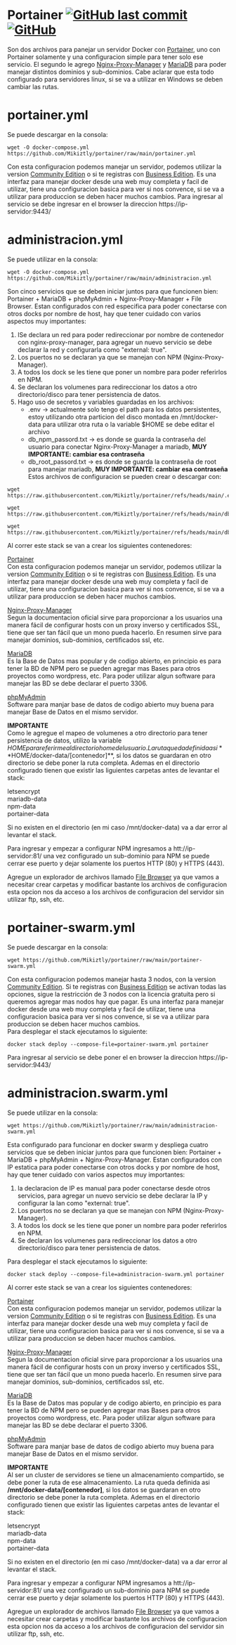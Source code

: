 # Portainer [![GitHub last commit](https://img.shields.io/github/last-commit/Mikiztly/portainer)](https://img.shields.io/github/last-commit/Mikiztly/portainer) [![GitHub](https://img.shields.io/github/license/Mikiztly/portainer)](https://img.shields.io/github/license/Mikiztly/portainer)

Son dos archivos para panejar un servidor Docker con [Portainer](https://www.portainer.io/), uno con Portainer solamente y una configuracion simple para tener solo ese servicio. El segundo le agrego [Nginx-Proxy-Manager](https://nginxproxymanager.com/) y [MariaDB](https://mariadb.com/) para poder manejar distintos dominios y sub-dominios.
Cabe aclarar que esta todo configurado para servidores linux, si se va a utilizar en Windows se deben cambiar las rutas.

# portainer.yml

Se puede descargar en la consola: <br>
```shell
wget -O docker-compose.yml https://github.com/Mikiztly/portainer/raw/main/portainer.yml
```
Con esta configuracion podemos manejar un servidor, podemos utilizar la version [Community Edition](https://docs.portainer.io/start/install-ce/server/swarm/linux) o si te registras con [Business Edition](https://docs.portainer.io/start/install/server/swarm/linux).
Es una interfaz para manejar docker desde una web muy completa y facil de utilizar, tiene una configuracion basica para ver si nos convence, si se va a utilizar para produccion se deben hacer muchos cambios.
Para ingresar al servicio se debe ingresar en el browser la direccion https://ip-servidor:9443/

# administracion.yml

Se puede utilizar en la consola:<br>

```shell
wget -O docker-compose.yml https://github.com/Mikiztly/portainer/raw/main/administracion.yml
```

Son cinco servicios que se deben iniciar juntos para que funcionen bien: Portainer + MariaDB + phpMyAdmin + Nginx-Proxy-Manager + File Browser. Estan configurados con red especifica para poder conectarse con otros docks por nombre de host, hay que tener cuidado con varios aspectos muy importantes:<br>
1) lSe declara un red para poder redireccionar por nombre de contenedor con nginx-proxy-manager, para agregar un nuevo servicio se debe declarar la red y configurarla como "external: true".<br>
2) Los puertos no se declaran ya que se manejan con NPM (Nginx-Proxy-Manager).<br>
3) A todos los dock se les tiene que poner un nombre para poder referirlos en NPM.<br>
4) Se declaran los volumenes para redireccionar los datos a otro directorio/disco para tener persistencia de datos.<br>
5) Hago uso de secretos y variables guardadas en los archivos:<br>
    * .env -> actualmente solo tengo el path para los datos persistentes, estoy utilizando otra particion del disco montada en /mnt/docker-data para utilizar otra ruta o la variable $HOME se debe editar el archivo
    * db_npm_passord.txt -> es donde se guarda la contraseña del usuario para conectar Nginx-Proxy-Manager a mariadb, **MUY IMPORTANTE: cambiar esa contraseña**
    * db_root_passord.txt -> es donde se guarda la contraseña de root para manejar mariadb, **MUY IMPORTANTE: cambiar esa contraseña**
Estos archivos de configuracion se pueden crear o descargar con:
```shell
wget https://raw.githubusercontent.com/Mikiztly/portainer/refs/heads/main/.env
```
```shell
wget https://raw.githubusercontent.com/Mikiztly/portainer/refs/heads/main/db_root_password.txt
```
```shell
wget https://raw.githubusercontent.com/Mikiztly/portainer/refs/heads/main/db_root_password.txt
```

Al correr este stack se van a crear los siguientes contenedores:

[Portainer](https://www.portainer.io/)<br>
Con esta configuracion podemos manejar un servidor, podemos utilizar la version [Community Edition](https://docs.portainer.io/start/install-ce/server/swarm/linux) o si te registras con [Business Edition](https://docs.portainer.io/start/install/server/swarm/linux).
Es una interfaz para manejar docker desde una web muy completa y facil de utilizar, tiene una configuracion basica para ver si nos convence, si se va a utilizar para produccion se deben hacer muchos cambios.

[Nginx-Proxy-Manager](https://nginxproxymanager.com/)<br>
Segun la documentacion oficial sirve para proporcionar a los usuarios una manera fácil de configurar hosts con un proxy inverso y certificados SSL, tiene que ser tan fácil que un mono pueda hacerlo. En resumen sirve para manejar dominios, sub-dominios, certificados ssl, etc.

[MariaDB](https://mariadb.com/)<br>
Es la Base de Datos mas popular y de codigo abierto, en principio es para tener la BD de NPM pero se pueden agregar mas Bases para otros proyectos como wordpress, etc.
Para poder utilizar algun software para manejar las BD se debe declarar el puerto 3306.

[phpMyAdmin](https://www.phpmyadmin.net/)<br>
Software para manjar base de datos de codigo abierto muy buena para manejar Base de Datos en el mismo servidor.

**IMPORTANTE**<br>
Como le agregue el mapeo de volumenes a otro directorio para tener persistencia de datos, utilizo la variable $HOME para referirme al directorio home del usuario. La ruta queda definida asi **$HOME/docker-data/[contenedor]**, si los datos se guardaran en otro directorio se debe poner la ruta completa.
Ademas en el directorio configurado tienen que existir las liguientes carpetas antes de levantar el stack:

letsencrypt<br> 
mariadb-data<br>
npm-data<br>
portainer-data<br>

Si no existen en el directorio (en mi caso /mnt/docker-data) va a dar error al levantar el stack.

Para ingresar y empezar a configurar NPM ingresamos a htt://ip-servidor:81/ una vez configurado un sub-dominio para NPM se puede cerrar ese puerto y dejar solamente los puertos HTTP (80) y HTTPS (443).

Agregue un explorador de archivos llamado [File Browser](https://filebrowser.org/) ya que vamos a necesitar crear carpetas y modificar bastante los archivos de configuracion esta opcion nos da acceso a los archivos de configuracion del servidor sin utilizar ftp, ssh, etc.

# portainer-swarm.yml
Se puede descargar en la consola: <br>

```shell
wget https://github.com/Mikiztly/portainer/raw/main/portainer-swarm.yml
```
Con esta configuracion podemos manejar hasta 3 nodos, con la version [Community Edition](https://docs.portainer.io/start/install-ce/server/swarm/linux). Si te registras con [Business Edition](https://docs.portainer.io/start/install/server/swarm/linux) se activan todas las opciones, sigue la restricción de 3 nodos con la licencia gratuita pero si queremos agregar mas nodos hay que pagar.
Es una interfaz para manejar docker desde una web muy completa y facil de utilizar, tiene una configuracion basica para ver si nos convence, si se va a utilizar para produccion se deben hacer muchos cambios.<br>
Para desplegar el stack ejecutamos lo siguiente:

```shell
docker stack deploy --compose-file=portainer-swarm.yml portainer
```

Para ingresar al servicio se debe poner el en browser la direccion https://ip-servidor:9443/

# administracion.swarm.yml

Se puede utilizar en la consola:<br>

```shell
wget https://github.com/Mikiztly/portainer/raw/main/administracion-swarm.yml
```

Esta configurado para funcionar en docker swarm y despliega cuatro servicios que se deben iniciar juntos para que funcionen bien: Portainer + MariaDB + phpMyAdmin + Nginx-Proxy-Manager. Estan configurados con IP estatica para poder conectarse con otros docks y por nombre de host, hay que tener cuidado con varios aspectos muy importantes:<br>
1) la declaracion de IP es manual para poder conectarse desde otros servicios, para agregar un nuevo servicio se debe declarar la IP y configurar la lan como "external: true".<br>
2) Los puertos no se declaran ya que se manejan con NPM (Nginx-Proxy-Manager).<br>
3) A todos los dock se les tiene que poner un nombre para poder referirlos en NPM.<br>
4) Se declaran los volumenes para redireccionar los datos a otro directorio/disco para tener persistencia de datos.<br>

Para desplegar el stack ejecutamos lo siguiente:

```shell
docker stack deploy --compose-file=administracion-swarm.yml portainer
```

Al correr este stack se van a crear los siguientes contenedores:

[Portainer](https://www.portainer.io/)<br>
Con esta configuracion podemos manejar un servidor, podemos utilizar la version [Community Edition](https://docs.portainer.io/start/install-ce/server/swarm/linux) o si te registras con [Business Edition](https://docs.portainer.io/start/install/server/swarm/linux).
Es una interfaz para manejar docker desde una web muy completa y facil de utilizar, tiene una configuracion basica para ver si nos convence, si se va a utilizar para produccion se deben hacer muchos cambios.

[Nginx-Proxy-Manager](https://nginxproxymanager.com/)<br>
Segun la documentacion oficial sirve para proporcionar a los usuarios una manera fácil de configurar hosts con un proxy inverso y certificados SSL, tiene que ser tan fácil que un mono pueda hacerlo. En resumen sirve para manejar dominios, sub-dominios, certificados ssl, etc.

[MariaDB](https://mariadb.com/)<br>
Es la Base de Datos mas popular y de codigo abierto, en principio es para tener la BD de NPM pero se pueden agregar mas Bases para otros proyectos como wordpress, etc.
Para poder utilizar algun software para manejar las BD se debe declarar el puerto 3306.

[phpMyAdmin](https://www.phpmyadmin.net/)<br>
Software para manjar base de datos de codigo abierto muy buena para manejar Base de Datos en el mismo servidor.

**IMPORTANTE**<br>
Al ser un cluster de servidores se tiene un almacenamiento compartido, se debe poner la ruta de ese almacenamiento. La ruta queda definida asi **/mnt/docker-data/[contenedor]**, si los datos se guardaran en otro directorio se debe poner la ruta completa.
Ademas en el directorio configurado tienen que existir las liguientes carpetas antes de levantar el stack:

letsencrypt<br> 
mariadb-data<br>
npm-data<br>
portainer-data<br>

Si no existen en el directorio (en mi caso /mnt/docker-data) va a dar error al levantar el stack.

Para ingresar y empezar a configurar NPM ingresamos a htt://ip-servidor:81/ una vez configurado un sub-dominio para NPM se puede cerrar ese puerto y dejar solamente los puertos HTTP (80) y HTTPS (443).

Agregue un explorador de archivos llamado [File Browser](https://filebrowser.org/) ya que vamos a necesitar crear carpetas y modificar bastante los archivos de configuracion esta opcion nos da acceso a los archivos de configuracion del servidor sin utilizar ftp, ssh, etc.
